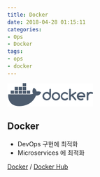 ```yaml
---
title: Docker
date: 2018-04-28 01:15:11
categories:
- Ops
- Docker
tags:
- ops
- docker
---
```

![](/images/docker/brand-full.svg)

## Docker

 - DevOps 구현에 최적화
 - Microservices 에 최적화

[Docker](https://www.docker.com/) / [Docker Hub](https://hub.docker.com/)